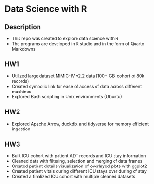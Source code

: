 # Data Science with R

## Description
 - This repo was created to explore data science with R
 - The programs are developed in R studio and in the form of Quarto Markdowns

## HW1
- Utilized large dataset MIMIC-IV v2.2 data (100+ GB, cohort of 80k records)
- Created symbolic link for ease of access of data across different machines
- Explored Bash scripting in Unix environments (Ubuntu)

## HW2
- Explored Apache Arrow, duckdb, and tidyverse for memory efficient ingestion

## HW3
- Built ICU cohort with patient ADT records and ICU stay information
- Cleaned data with filtering, selection and merging of data frames
- Created patient details visualization of overlayed plots with ggplot2
- Created patient vitals during different ICU stays over during of stay
- Created a finalized ICU cohort with multiple cleaned datasets
